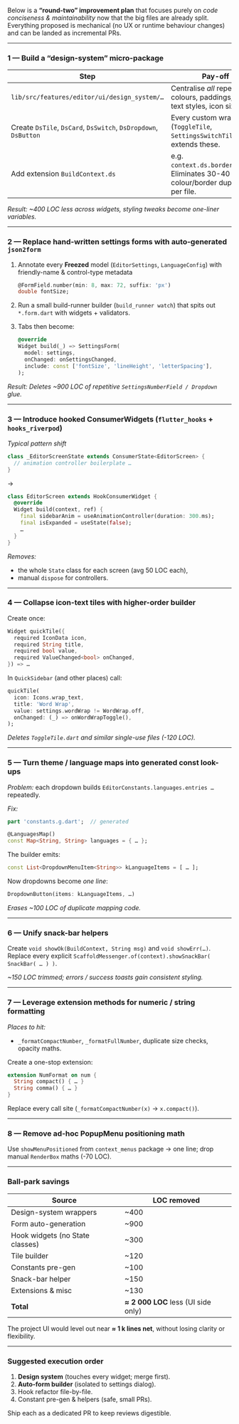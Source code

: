Below is a **“round-two” improvement plan** that focuses purely on *code conciseness & maintainability* now that the big files are already split.
Everything proposed is mechanical (no UX or runtime behaviour changes) and can be landed as incremental PRs.

---

### 1 — Build a **“design-system” micro-package**

| Step                                                            | Pay-off                                                                                        |
| --------------------------------------------------------------- | ---------------------------------------------------------------------------------------------- |
| `lib/src/features/editor/ui/design_system/…`                    | Centralise *all* repeated colours, paddings, radii, text styles, icon sizes.                   |
| Create `DsTile`, `DsCard`, `DsSwitch`, `DsDropdown`, `DsButton` | Every custom wrapper (`ToggleTile`, `SettingsSwitchTile`, etc.) extends these.                 |
| Add extension `BuildContext.ds`                                 | e.g. `context.ds.borderDefault`. Eliminates 30-40 lines of colour/border duplication per file. |

*Result: \~400 LOC less across widgets, styling tweaks become one-liner variables.*

---

### 2 — Replace hand-written settings forms with **auto-generated `json2form`**

1. Annotate every **Freezed** model (`EditorSettings`, `LanguageConfig`) with friendly-name & control-type metadata

   ```dart
   @FormField.number(min: 8, max: 72, suffix: 'px')
   double fontSize;
   ```
2. Run a small build-runner builder (`build_runner watch`) that spits out
   `*.form.dart` with widgets + validators.
3. Tabs then become:

   ```dart
   @override
   Widget build(_) => SettingsForm(
     model: settings,
     onChanged: onSettingsChanged,
     include: const ['fontSize', 'lineHeight', 'letterSpacing'],
   );
   ```

*Result: Deletes \~900 LOC of repetitive `SettingsNumberField / Dropdown` glue.*

---

### 3 — Introduce **hooked ConsumerWidgets** (`flutter_hooks` + `hooks_riverpod`)

*Typical pattern shift*

```dart
class _EditorScreenState extends ConsumerState<EditorScreen> {
  // animation controller boilerplate …
}
```

→

```dart
class EditorScreen extends HookConsumerWidget {
  @override
  Widget build(context, ref) {
    final sidebarAnim = useAnimationController(duration: 300.ms);
    final isExpanded = useState(false);
    …
  }
}
```

*Removes:*

* the whole `State` class for each screen (avg 50 LOC each),
* manual `dispose` for controllers.

---

### 4 — Collapse **icon-text tiles** with higher-order builder

Create once:

```dart
Widget quickTile({
  required IconData icon,
  required String title,
  required bool value,
  required ValueChanged<bool> onChanged,
}) => …
```

In `QuickSidebar` (and other places) call:

```dart
quickTile(
  icon: Icons.wrap_text,
  title: 'Word Wrap',
  value: settings.wordWrap != WordWrap.off,
  onChanged: (_) => onWordWrapToggle(),
);
```

*Deletes `ToggleTile.dart` and similar single-use files (-120 LOC).*

---

### 5 — Turn **theme / language maps** into generated const look-ups

*Problem:* each dropdown builds `EditorConstants.languages.entries …` repeatedly.

*Fix:*

```dart
part 'constants.g.dart';  // generated

@LanguagesMap()
const Map<String, String> languages = { … };
```

The builder emits:

```dart
const List<DropdownMenuItem<String>> kLanguageItems = [ … ];
```

Now dropdowns become *one line*:

```dart
DropdownButton(items: kLanguageItems, …)
```

*Erases \~100 LOC of duplicate mapping code.*

---

### 6 — Unify **snack-bar helpers**

Create `void showOk(BuildContext, String msg)` and `void showErr(…)`.
Replace every explicit `ScaffoldMessenger.of(context).showSnackBar( SnackBar( … ) )`.

*\~150 LOC trimmed; errors / success toasts gain consistent styling.*

---

### 7 — Leverage **extension methods** for numeric / string formatting

*Places to hit:*

* `_formatCompactNumber`, `_formatFullNumber`, duplicate size checks, opacity maths.

Create a one-stop extension:

```dart
extension NumFormat on num {
  String compact() { … }
  String comma() { … }
}
```

Replace every call site (`_formatCompactNumber(x)` → `x.compact()`).

---

### 8 — Remove ad-hoc **PopupMenu positioning math**

Use `showMenuPositioned` from `context_menus` package → one line; drop manual `RenderBox` maths (-70 LOC).

---

### Ball-park savings

| Source                          | LOC removed                         |
| ------------------------------- | ----------------------------------- |
| Design-system wrappers          | \~400                               |
| Form auto-generation            | \~900                               |
| Hook widgets (no State classes) | \~300                               |
| Tile builder                    | \~120                               |
| Constants pre-gen               | \~100                               |
| Snack-bar helper                | \~150                               |
| Extensions & misc               | \~130                               |
| **Total**                       | **≈ 2 000 LOC** less (UI side only) |

The project UI would level out near **≈ 1 k lines net**, without losing clarity or flexibility.

---

### Suggested execution order

1. **Design system** (touches every widget; merge first).
2. **Auto-form builder** (isolated to settings dialog).
3. Hook refactor file-by-file.
4. Constant pre-gen & helpers (safe, small PRs).

Ship each as a dedicated PR to keep reviews digestible.
